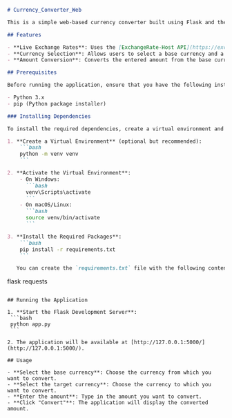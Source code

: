 ```markdown
# Currency_Converter_Web

This is a simple web-based currency converter built using Flask and the [ExchangeRate-Host API](https://exchangerate.host/). The application allows users to convert amounts between various currencies using live exchange rates.

## Features

- **Live Exchange Rates**: Uses the [ExchangeRate-Host API](https://exchangerate.host/) to fetch the latest exchange rates.
- **Currency Selection**: Allows users to select a base currency and a target currency.
- **Amount Conversion**: Converts the entered amount from the base currency to the target currency and displays the result.

## Prerequisites

Before running the application, ensure that you have the following installed:

- Python 3.x
- pip (Python package installer)

### Installing Dependencies

To install the required dependencies, create a virtual environment and install the necessary packages:

1. **Create a Virtual Environment** (optional but recommended):
    ```bash
    python -m venv venv
    ```

2. **Activate the Virtual Environment**:
    - On Windows:
      ```bash
      venv\Scripts\activate
      ```
    - On macOS/Linux:
      ```bash
      source venv/bin/activate
      ```

3. **Install the Required Packages**:
    ```bash
    pip install -r requirements.txt
    ```

   You can create the `requirements.txt` file with the following content:

   ```
   flask
   requests
   ```

## Running the Application

1. **Start the Flask Development Server**:
    ```bash
    python app.py
    ```

2. The application will be available at [http://127.0.0.1:5000/](http://127.0.0.1:5000/).

## Usage

- **Select the base currency**: Choose the currency from which you want to convert.
- **Select the target currency**: Choose the currency to which you want to convert.
- **Enter the amount**: Type in the amount you want to convert.
- **Click "Convert"**: The application will display the converted amount.
